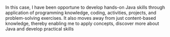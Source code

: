 In this case, I have been opportune to develop hands-on Java skills through application of programming knowledge, coding, activities, projects, and problem-solving exercises. It also moves away from just content-based knowledge, thereby enabling me to apply concepts, discover more about Java and develop practical skills
